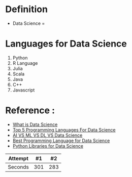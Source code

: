 # Definition
* Data Science =

# Languages for Data Science
1. Python
2. R Language
3. Julia
4. Scala
5. Java
6. C++
7. Javascript

# Reference : 
* [What is Data Science](https://www.youtube.com/watch?v=KdgQvgE3ji4)
* [Top 5 Programming Languages For Data Science](https://www.youtube.com/watch?v=5CvPpikUb70)
* [AI VS ML VS DL VS Data Science](https://www.youtube.com/watch?v=k2P_pHQDlp0)
* [Best Programming Language for Data Science](https://flatironschool.com/blog/data-science-programming-languages)
* [Python Libraries for Data Science](https://towardsdatascience.com/top-python-libraries-for-data-science-c226dc74999b)

   
    

| Attempt | #1 | #2 |
| :---: | :---: | :---: |
| Seconds | 301 | 283 |
